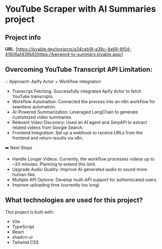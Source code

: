 # YouTube Scraper with AI Summaries project

## Project info

**URL**: [https://lovable.dev/projects/a24ceb18-a38c-4a69-8f04-41606a1439b6](https://keyword-to-summary.lovable.app/)

## Overcoming YouTube Transcript API Limitation:

💡 Approach: Apify Actor + Workflow Integration
 - Transcript Fetching: Successfully integrated Apify Actor to fetch YouTube transcripts.
 - Workflow Automation: Connected the process into an n8n workflow for seamless automation.
 - AI-Powered Summarization: Leveraged LangChain to generate customized video summaries.
 - Relevant Video Discovery: Used an AI agent and SerpAPI to extract related videos from Google Search.
 - Frontend Integration: Set up a webhook to receive URLs from the frontend and return results via n8n.
 
➡️  Next Steps
 - Handle Longer Videos: Currently, the workflow processes videos up to ~20 minutes. Planning to extend this limit.
 - Upgrade Audio Quality: Improve AI-generated audio to sound more human-like.
 - Multiple API Options: Develop multi-API support for authenticated users.
 - Improve uploading time (currently too long)

## What technologies are used for this project?

This project is built with:

- Vite
- TypeScript
- React
- shadcn-ui
- Tailwind CSS

